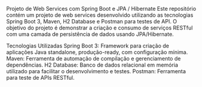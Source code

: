 Projeto de Web Services com Spring Boot e JPA / Hibernate
Este repositório contém um projeto de web services desenvolvido utilizando as tecnologias Spring Boot 3, Maven, H2 Database e Postman para testes de API. O objetivo do projeto é demonstrar a criação e consumo de serviços RESTful com uma camada de persistência de dados usando JPA/Hibernate.

Tecnologias Utilizadas
Spring Boot 3: Framework para criação de aplicações Java standalone, produção-ready, com configuração mínima.
Maven: Ferramenta de automação de compilação e gerenciamento de dependências.
H2 Database: Banco de dados relacional em memória utilizado para facilitar o desenvolvimento e testes.
Postman: Ferramenta para teste de APIs RESTful.
